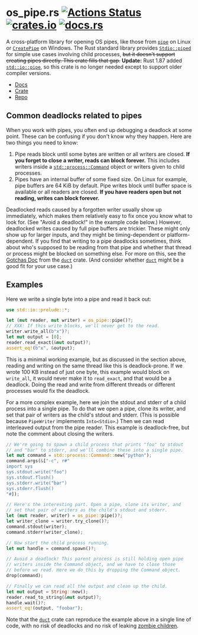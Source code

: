 # os_pipe.rs [![Actions Status](https://github.com/oconnor663/os_pipe.rs/workflows/tests/badge.svg)](https://github.com/oconnor663/os_pipe.rs/actions) [![crates.io](https://img.shields.io/crates/v/os_pipe.svg)](https://crates.io/crates/os_pipe) [![docs.rs](https://docs.rs/os_pipe/badge.svg)](https://docs.rs/os_pipe)

A cross-platform library for opening OS pipes, like those from
[`pipe`](https://man7.org/linux/man-pages/man2/pipe.2.html) on Linux or
[`CreatePipe`](https://docs.microsoft.com/en-us/windows/win32/api/namedpipeapi/nf-namedpipeapi-createpipe)
on Windows. The Rust standard library provides
[`Stdio::piped`](https://doc.rust-lang.org/std/process/struct.Stdio.html#method.piped) for
simple use cases involving child processes, ~~but it doesn't support creating pipes directly.
This crate fills that gap.~~ **Update:** Rust 1.87 added
[`std::io::pipe`](https://doc.rust-lang.org/std/io/fn.pipe.html), so this crate is no longer
needed except to support older compiler versions.

- [Docs](https://docs.rs/os_pipe)
- [Crate](https://crates.io/crates/os_pipe)
- [Repo](https://github.com/oconnor663/os_pipe.rs)

## Common deadlocks related to pipes

When you work with pipes, you often end up debugging a deadlock at
some point. These can be confusing if you don't know why they
happen. Here are two things you need to know:

1. Pipe reads block until some bytes are written or all writers are
   closed. **If you forget to close a writer, reads can block
   forever.** This includes writers inside a
   [`std::process::Command`](https://doc.rust-lang.org/std/process/struct.Command.html)
   object or writers given to child processes.
2. Pipes have an internal buffer of some fixed size. On Linux for
   example, pipe buffers are 64 KiB by default. Pipe writes block
   until buffer space is available or all readers are closed. **If
   you have readers open but not reading, writes can block
   forever.**

Deadlocked reads caused by a forgotten writer usually show up
immediately, which makes them relatively easy to fix once you know
what to look for. (See "Avoid a deadlock!" in the example code
below.) However, deadlocked writes caused by full pipe buffers are
trickier. These might only show up for larger inputs, and they might
be timing-dependent or platform-dependent. If you find that writing
to a pipe deadlocks sometimes, think about who's supposed to be
reading from that pipe and whether that thread or process might be
blocked on something else. For more on this, see the [Gotchas
Doc](https://github.com/oconnor663/duct.py/blob/master/gotchas.md#using-io-threads-to-avoid-blocking-children)
from the [`duct`](https://github.com/oconnor663/duct.rs) crate. (And
consider whether [`duct`](https://github.com/oconnor663/duct.rs)
might be a good fit for your use case.)

## Examples

Here we write a single byte into a pipe and read it back out:

```rust
use std::io::prelude::*;

let (mut reader, mut writer) = os_pipe::pipe()?;
// XXX: If this write blocks, we'll never get to the read.
writer.write_all(b"x")?;
let mut output = [0];
reader.read_exact(&mut output)?;
assert_eq!(b"x", &output);
```

This is a minimal working example, but as discussed in the section
above, reading and writing on the same thread like this is
deadlock-prone. If we wrote 100 KB instead of just one byte, this
example would block on `write_all`, it would never make it to
`read_exact`, and that would be a deadlock. Doing the read and write
from different threads or different processes would fix the
deadlock.

For a more complex example, here we join the stdout and stderr of a
child process into a single pipe. To do that we open a pipe, clone
its writer, and set that pair of writers as the child's stdout and
stderr. (This is possible because `PipeWriter` implements
`Into<Stdio>`.) Then we can read interleaved output from the pipe
reader. This example is deadlock-free, but note the comment about
closing the writers.

```rust
// We're going to spawn a child process that prints "foo" to stdout
// and "bar" to stderr, and we'll combine these into a single pipe.
let mut command = std::process::Command::new("python");
command.args(&["-c", r#"
import sys
sys.stdout.write("foo")
sys.stdout.flush()
sys.stderr.write("bar")
sys.stderr.flush()
"#]);

// Here's the interesting part. Open a pipe, clone its writer, and
// set that pair of writers as the child's stdout and stderr.
let (mut reader, writer) = os_pipe::pipe()?;
let writer_clone = writer.try_clone()?;
command.stdout(writer);
command.stderr(writer_clone);

// Now start the child process running.
let mut handle = command.spawn()?;

// Avoid a deadlock! This parent process is still holding open pipe
// writers inside the Command object, and we have to close those
// before we read. Here we do this by dropping the Command object.
drop(command);

// Finally we can read all the output and clean up the child.
let mut output = String::new();
reader.read_to_string(&mut output)?;
handle.wait()?;
assert_eq!(output, "foobar");
```

Note that the [`duct`](https://github.com/oconnor663/duct.rs) crate
can reproduce the example above in a single line of code, with no
risk of deadlocks and no risk of leaking [zombie
children](https://en.wikipedia.org/wiki/Zombie_process).
